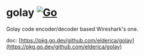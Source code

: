 # golay [![Go](https://github.com/elderica/golay/actions/workflows/go.yml/badge.svg?branch=main)](https://github.com/elderica/golay/actions/workflows/go.yml)
Golay code encoder/decoder based Wireshark's one.

doc: [https://pkg.go.dev/github.com/elderica/golay](https://pkg.go.dev/github.com/elderica/golay)

